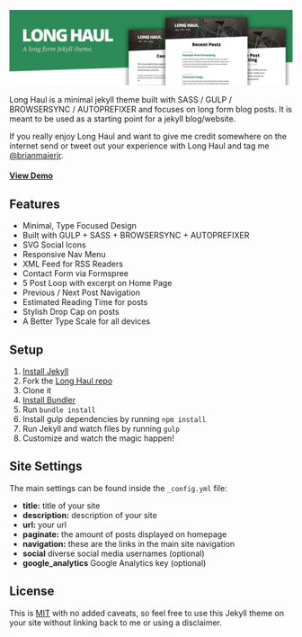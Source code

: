 ![preview Long Haul](/preview.jpg)

Long Haul is a minimal jekyll theme built with SASS / GULP / BROWSERSYNC / AUTOPREFIXER and focuses on long form blog posts. It is meant to be used as a starting point for a jekyll blog/website.

If you really enjoy Long Haul and want to give me credit somewhere on the internet send or tweet out your experience with Long Haul and tag me [@brianmaierjr](https://twitter.com/brianmaierjr).

#### [View Demo](http://brianmaierjr.com/long-haul)

## Features

- Minimal, Type Focused Design
- Built with GULP + SASS + BROWSERSYNC + AUTOPREFIXER
- SVG Social Icons
- Responsive Nav Menu
- XML Feed for RSS Readers
- Contact Form via Formspree
- 5 Post Loop with excerpt on Home Page
- Previous / Next Post Navigation
- Estimated Reading Time for posts
- Stylish Drop Cap on posts
- A Better Type Scale for all devices

## Setup

1. [Install Jekyll](http://jekyllrb.com)
2. Fork the [Long Haul repo](http://github.com/brianmaierjr/long-haul)
3. Clone it
4. [Install Bundler](http://bundler.io/)
5. Run `bundle install`
6. Install gulp dependencies by running `npm install`
7. Run Jekyll and watch files by running `gulp`
8. Customize and watch the magic happen!

## Site Settings

The main settings can be found inside the `_config.yml` file:

- **title:** title of your site
- **description:** description of your site
- **url:** your url
- **paginate:** the amount of posts displayed on homepage
- **navigation:** these are the links in the main site navigation
- **social** diverse social media usernames (optional)
- **google_analytics** Google Analytics key (optional)

## License

This is [MIT](LICENSE) with no added caveats, so feel free to use this Jekyll theme on your site without linking back to me or using a disclaimer.
